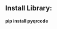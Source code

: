 

###



###



###

<h2 align="left">Install Library:</h2>
<h4 align="left">pip install pyqrcode</h4>

###


###



###



###
